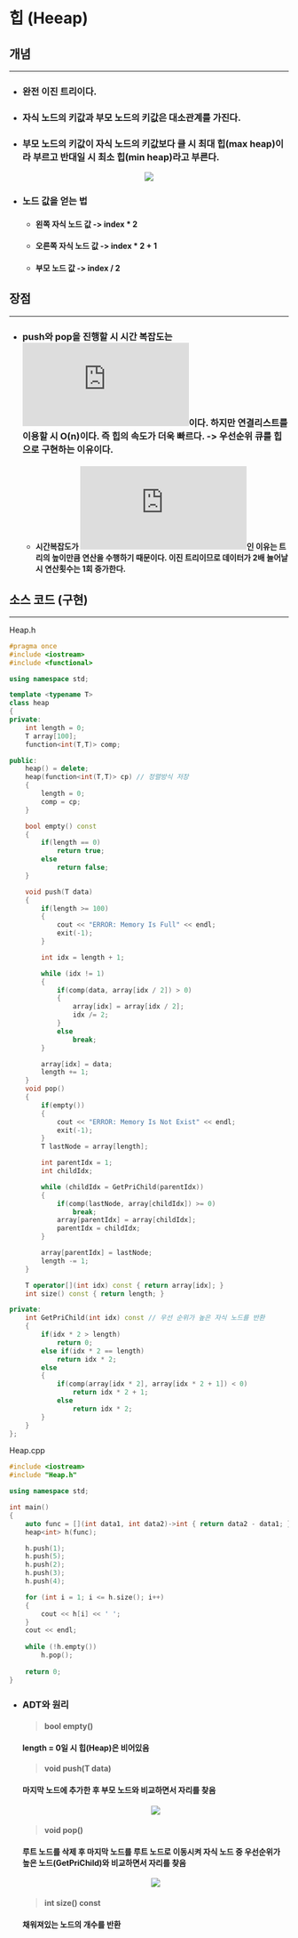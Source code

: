 힙 (Heeap)
================
## 개념
---------
- ### 완전 이진 트리이다.
- ### 자식 노드의 키값과 부모 노드의 키값은 대소관계를 가진다.
- ### 부모 노드의 키값이 자식 노드의 키값보다 클 시 최대 힙(max heap)이라 부르고 반대일 시 최소 힙(min heap)라고 부른다.
<center><img src = "./img/maxOrmin_Heap.JPG"></center>

- ### 노드 값을 얻는 법
    - #### 왼쪽 자식 노드 값 -> index * 2
    - #### 오른쪽 자식 노드 값 -> index * 2 + 1
    - #### 부모 노드 값 -> index / 2

## 장점
--------
- ### push와 pop을 진행할 시 시간 복잡도는 ![equation](http://latex.codecogs.com/svg.latex?O(log_2%7Bn%7D))이다. 하지만 연결리스트를 이용할 시 O(n)이다. 즉 힙의 속도가 더욱 빠르다. -> 우선순위 큐를 힙으로 구현하는 이유이다.
    - #### 시간복잡도가 ![equation](http://latex.codecogs.com/svg.latex?O(log_2%7Bn%7D))인 이유는 트리의 높이만큼 연산을 수행하기 때문이다. 이진 트리이므로 데이터가 2배 늘어날 시 연산횟수는 1회 증가한다.

## 소스 코드 (구현)
-------------------
Heap.h
```C++
#pragma once
#include <iostream>
#include <functional>

using namespace std;

template <typename T>
class heap
{
private:
    int length = 0;
    T array[100];
    function<int(T,T)> comp;

public:
    heap() = delete;
    heap(function<int(T,T)> cp) // 정렬방식 저장
    {
        length = 0;
        comp = cp; 
    }

    bool empty() const
    {
        if(length == 0)
            return true;
        else
            return false;
    }

    void push(T data)
    {
        if(length >= 100)
        {
            cout << "ERROR: Memory Is Full" << endl;
            exit(-1);
        }

        int idx = length + 1;

        while (idx != 1)
        {
            if(comp(data, array[idx / 2]) > 0)
            {
                array[idx] = array[idx / 2];
                idx /= 2;
            }
            else
                break;
        }

        array[idx] = data;
        length += 1;
    }
    void pop()
    {
        if(empty())
        {
            cout << "ERROR: Memory Is Not Exist" << endl;
            exit(-1);
        }
        T lastNode = array[length];

        int parentIdx = 1;
        int childIdx;

        while (childIdx = GetPriChild(parentIdx))
        {
            if(comp(lastNode, array[childIdx]) >= 0)
                break;
            array[parentIdx] = array[childIdx];
            parentIdx = childIdx;
        }

        array[parentIdx] = lastNode;
        length -= 1;
    }

    T operator[](int idx) const { return array[idx]; }
    int size() const { return length; }

private:
    int GetPriChild(int idx) const // 우선 순위가 높은 자식 노드를 반환
    {
        if(idx * 2 > length)
            return 0;
        else if(idx * 2 == length)
            return idx * 2;
        else
        {
            if(comp(array[idx * 2], array[idx * 2 + 1]) < 0)
                return idx * 2 + 1;
            else
                return idx * 2;
        }
    }
};
```
Heap.cpp
```C++
#include <iostream>
#include "Heap.h"

using namespace std;

int main()
{
    auto func = [](int data1, int data2)->int { return data2 - data1; };
    heap<int> h(func);

    h.push(1);
    h.push(5);
    h.push(2);
    h.push(3);
    h.push(4);

    for (int i = 1; i <= h.size(); i++)
    {
        cout << h[i] << ' ';
    }
    cout << endl;
    
    while (!h.empty())
        h.pop();
    
    return 0;
}
```

- ### ADT와 원리
    > #### bool empty()
    #### length = 0일 시 힙(Heap)은 비어있음
    > #### void push(T data)
    #### 마지막 노드에 추가한 후 부모 노드와 비교하면서 자리를 찾음
    <center><img src = "./img/Heap_push.JPG"></center>

    > #### void pop()
    #### 루트 노드를 삭제 후 마지막 노드를 루트 노드로 이동시켜 자식 노드 중 우선순위가 높은 노드(GetPriChild)와 비교하면서 자리를 찾음
    <center><img src = "./img/heap_pop.JPG"></center>

    > #### int size() const
    #### 채워져있는 노드의 개수를 반환